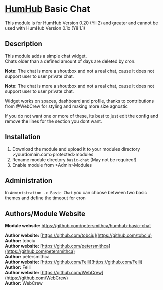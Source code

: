 # [HumHub](https://github.com/humhub/humhub) Basic Chat

This module is for HumHub Version 0.20 (Yii 2) and greater and cannot be used with HumHub Version 0.1x (Yii 1.1)

## Description


This module adds a simple chat widget.  
Chats older than a defined amount of days are deleted by cron. 

**Note:** The chat is more a shoutbox and not a real chat, cause it does not support user to user private chat.

**Note:** The chat is more a shoutbox and not a real chat, cause it does not support user to user private chat.

Widget works on spaces, dashboard and profile, thanks to contributions from @WebCrew for styling and making more size agnostic

If you do not want one or more of these, its best to just edit the config and remove the lines for the section you dont want.

## Installation
1. Download the module and upload it to your modules directory >yourdomain.com>protected>modules
2. Rename module directory ```basic-chat``` (May not be required!)
3. Enable module from >Admin>Modules


## Administration

In `Administration -> Basic Chat` you can choose between two basic themes and define the timeout for cron

## Authors/Module Website

__Module website:__ <https://github.com/petersmithca/humhub-basic-chat>  

__Author website:__ [https://github.com/tobciu](https://github.com/tobciu)    
__Author:__ tobciu    
__Author website:__ [https://github.com/petersmithca](https://github.com/petersmithca)    
__Author:__ petersmithca    
__Author website:__ [https://github.com/Felli](https://github.com/Felli)     
__Author:__ Felli    
__Author website:__ [https://github.com/WebCrew](https://github.com/WebCrew)   
__Author:__ WebCrew    
